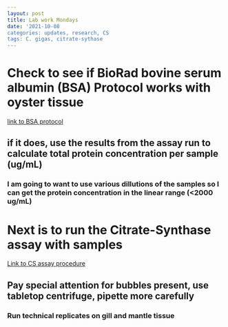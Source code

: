 ```yaml
---
layout: post
title: Lab work Mondays
date: '2021-10-08
categories: updates, research, CS
tags: C. gigas, citrate-sythase
---
```


# Check to see if BioRad bovine serum albumin (BSA) Protocol works with oyster tissue
[link to BSA protocol](https://docs.google.com/document/d/1CZtU6QTkBIhtNHrl0dIxgEd1ubukJDFf64_rAckiHkY/edit)
## if it does, use the results from the assay run to calculate total protein concentration per sample (ug/mL)
### I am going to want to use various dillutions of the samples so I can get the protein concentration in the linear range (<2000 ug/mL)

# Next is to run the Citrate-Synthase assay with samples
[Link to CS assay procedure](https://docs.google.com/document/d/1Z5N3Hiwnssrt99567thmBYMuz3mTyUL3P3Gfe8bJXNw/edit) 
## Pay special attention for bubbles present, use tabletop centrifuge, pipette more carefully
### Run technical replicates on gill and mantle tissue
